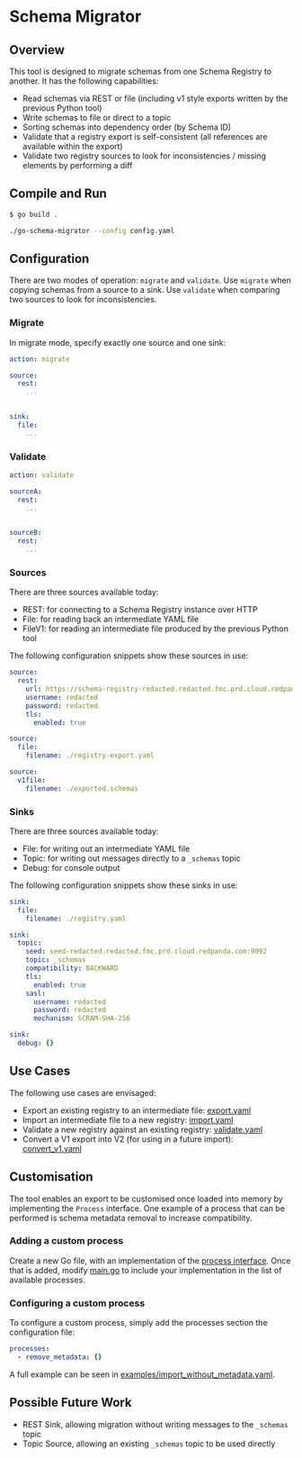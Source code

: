 # Schema Migrator

## Overview

This tool is designed to migrate schemas from one Schema Registry to another. It has the following capabilities:

- Read schemas via REST or file (including v1 style exports written by the previous Python tool)
- Write schemas to file or direct to a topic
- Sorting schemas into dependency order (by Schema ID)
- Validate that a registry export is self-consistent (all references are available within the export)
- Validate two registry sources to look for inconsistencies / missing elements by performing a diff

## Compile and Run

```bash
$ go build .
```

```bash
./go-schema-migrator --config config.yaml
```

## Configuration

There are two modes of operation: `migrate` and `validate`. Use `migrate` when copying schemas from a source to a sink.
Use `validate` when comparing two sources to look for inconsistencies.

### Migrate

In migrate mode, specify exactly one source and one sink:

```yaml
action: migrate

source:
  rest:
    ...
  

sink:
  file:
    ...
```

### Validate

```yaml
action: validate

sourceA:
  rest:
    ...
  

sourceB:
  rest:
    ...
```

### Sources

There are three sources available today:

- REST: for connecting to a Schema Registry instance over HTTP
- File: for reading back an intermediate YAML file
- FileV1: for reading an intermediate file produced by the previous Python tool

The following configuration snippets show these sources in use:

```yaml
source:
  rest:
    url: https://schema-registry-redacted.redacted.fmc.prd.cloud.redpanda.com:30081
    username: redacted
    password: redacted
    tls:
      enabled: true
```

```yaml
source:
  file:
    filename: ./registry-export.yaml
```

```yaml
source:
  v1file:
    filename: ./exported.schemas
```

### Sinks

There are three sources available today:

- File: for writing out an intermediate YAML file
- Topic: for writing out messages directly to a `_schemas` topic
- Debug: for console output

The following configuration snippets show these sinks in use:

```yaml
sink:
  file:
    filename: ./registry.yaml
```

```yaml
sink:
  topic:
    seed: seed-redacted.redacted.fmc.prd.cloud.redpanda.com:9092
    topic: _schemas
    compatibility: BACKWARD
    tls:
      enabled: true
    sasl:
      username: redacted
      password: redacted
      mechanism: SCRAM-SHA-256
```

```yaml
sink:
  debug: {}
```

## Use Cases

The following use cases are envisaged:

- Export an existing registry to an intermediate file: [export.yaml](./examples/export.yaml)
- Import an intermediate file to a new registry: [import.yaml](./examples/import.yaml)
- Validate a new registry against an existing registry: [validate.yaml](./examples/validate.yaml)
- Convert a V1 export into V2 (for using in a future import): [convert_v1.yaml](./examples/convert_v1.yaml)

## Customisation

The tool enables an export to be customised once loaded into memory by implementing the `Process` interface. One example
of a process that can be performed is schema metadata removal to increase compatibility.

### Adding a custom process

Create a new Go file, with an implementation of the [process interface](process.go). Once that is added, modify
[main.go](./main.go) to include your implementation in the list of available processes.

### Configuring a custom process
To configure a custom process, simply add the processes section the configuration file:

```yaml
processes:
  - remove_metadata: {}
```

A full example can be seen in [examples/import_without_metadata.yaml](./examples/import_without_metadata.yaml).

## Possible Future Work

- REST Sink, allowing migration without writing messages to the `_schemas` topic
- Topic Source, allowing an existing `_schemas` topic to be used directly